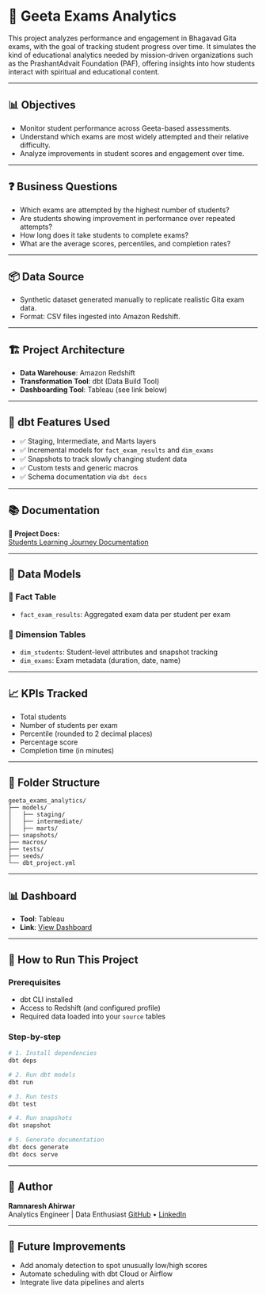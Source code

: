 # 📘 Geeta Exams Analytics

This project analyzes performance and engagement in Bhagavad Gita exams, with the goal of tracking student progress over time. It simulates the kind of educational analytics needed by mission-driven organizations such as the PrashantAdvait Foundation (PAF), offering insights into how students interact with spiritual and educational content.

---

## 📊 Objectives

- Monitor student performance across Geeta-based assessments.
- Understand which exams are most widely attempted and their relative difficulty.
- Analyze improvements in student scores and engagement over time.

---

## ❓ Business Questions

- Which exams are attempted by the highest number of students?
- Are students showing improvement in performance over repeated attempts?
- How long does it take students to complete exams?
- What are the average scores, percentiles, and completion rates?

---

## 📦 Data Source

- Synthetic dataset generated manually to replicate realistic Gita exam data.
- Format: CSV files ingested into Amazon Redshift.

---

## 🏗️ Project Architecture

- **Data Warehouse**: Amazon Redshift  
- **Transformation Tool**: dbt (Data Build Tool)
- **Dashboarding Tool**: Tableau (see link below)

---

## 🧱 dbt Features Used

- ✅ Staging, Intermediate, and Marts layers
- ✅ Incremental models for `fact_exam_results` and `dim_exams`
- ✅ Snapshots to track slowly changing student data
- ✅ Custom tests and generic macros
- ✅ Schema documentation via `dbt docs`

---

## 📚 Documentation

**🔗 Project Docs:**  
[Students Learning Journey Documentation](https://ramnaresh-ahi.github.io/geeta_exams_analytics/)

---

## 🧩 Data Models

### 🧾 Fact Table
- `fact_exam_results`: Aggregated exam data per student per exam

### 🧾 Dimension Tables
- `dim_students`: Student-level attributes and snapshot tracking
- `dim_exams`: Exam metadata (duration, date, name)

---

## 📈 KPIs Tracked

- Total students
- Number of students per exam
- Percentile (rounded to 2 decimal places)
- Percentage score
- Completion time (in minutes)

---

## 📁 Folder Structure

```plaintext
geeta_exams_analytics/
├── models/
│   ├── staging/
│   ├── intermediate/
│   ├── marts/
├── snapshots/
├── macros/
├── tests/
├── seeds/
└── dbt_project.yml
```

---

## 📊 Dashboard

- **Tool**: Tableau  
- **Link**: [View Dashboard]([https://placeholder-link.com](https://github.com/ramnaresh-ahi/geeta_exams_analytics/blob/main/Images/geeta_exams_analytics_dashboard.png))

---

## 🚀 How to Run This Project

### Prerequisites

- dbt CLI installed
- Access to Redshift (and configured profile)
- Required data loaded into your `source` tables

### Step-by-step

```bash
# 1. Install dependencies
dbt deps

# 2. Run dbt models
dbt run

# 3. Run tests
dbt test

# 4. Run snapshots
dbt snapshot

# 5. Generate documentation
dbt docs generate
dbt docs serve
```

---

## 👤 Author

**Ramnaresh Ahirwar**  
Analytics Engineer | Data Enthusiast 
[GitHub](https://github.com/ramnaresh-ahi) • [LinkedIn](https://www.linkedin.com/in/ramnaresh-ahirwar-77abc/)

---

## 🏁 Future Improvements

- Add anomaly detection to spot unusually low/high scores  
- Automate scheduling with dbt Cloud or Airflow  
- Integrate live data pipelines and alerts

